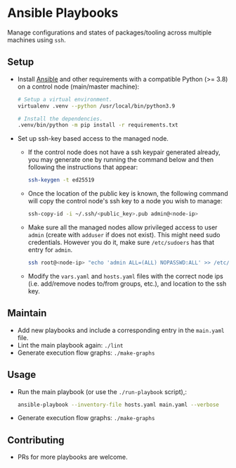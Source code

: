 # Ansible Playbooks

Manage configurations and states of packages/tooling across multiple machines using `ssh`.

## Setup

- Install [Ansible](https://docs.ansible.com/ansible/latest/installation_guide/index.html) and other requirements with a compatible Python (>= 3.8) on a control node (main/master machine): 

  ```sh
  # Setup a virtual environment.
  virtualenv .venv --python /usr/local/bin/python3.9
  
  # Install the dependencies.
  .venv/bin/python -m pip install -r requirements.txt
  ```

- Set up ssh-key based access to the managed node. 
  - If the control node does not have a ssh keypair generated already, you may generate one by running the command below and then following the instructions that appear:
  	```sh
  	ssh-keygen -t ed25519
  	```
  - Once the location of the public key is known, the following command will copy the control node's ssh key to a node you wish to manage:
  	```sh
  	ssh-copy-id -i ~/.ssh/<public_key>.pub admin@<node-ip>
  	```
  - Make sure all the managed nodes allow privileged access to user `admin` (create with `adduser` if does not exist). This might need sudo credentials. However you do it, make sure `/etc/sudoers` has that entry for `admin`.
  	```sh
  	ssh root@<node-ip> "echo 'admin ALL=(ALL) NOPASSWD:ALL' >> /etc/sudoers"
  	```
  - Modify the `vars.yaml` and `hosts.yaml` files with the correct node ips (i.e. add/remove nodes to/from groups, etc.), and location to the ssh key.

## Maintain

- Add new playbooks and include a corresponding entry in the `main.yaml` file.
- Lint the main playbook again: `./lint`
- Generate execution flow graphs: `./make-graphs`

## Usage

- Run the main playbook (or use the `./run-playbook` script),:
	```sh
	ansible-playbook --inventory-file hosts.yaml main.yaml --verbose
	```
- Generate execution flow graphs: `./make-graphs`

## Contributing

- PRs for more playbooks are welcome.
